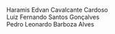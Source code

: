 Haramis Edvan Cavalcante Cardoso <br />
Luiz Fernando Santos Gonçalves  <br />
Pedro Leonardo Barboza Alves
